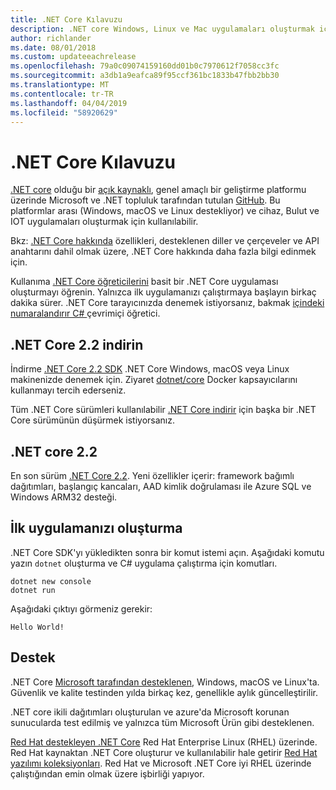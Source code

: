 ```yaml
---
title: .NET Core Kılavuzu
description: .NET core Windows, Linux ve Mac uygulamaları oluşturmak için .NET, modüler, yüksek performanslı bir uygulama olan. Başlamak için .NET Core hakkında bilgi edinin.
author: richlander
ms.date: 08/01/2018
ms.custom: updateeachrelease
ms.openlocfilehash: 79a0c09074159160dd01b0c7970612f7058cc3fc
ms.sourcegitcommit: a3db1a9eafca89f95ccf361bc1833b47fbb2bb30
ms.translationtype: MT
ms.contentlocale: tr-TR
ms.lasthandoff: 04/04/2019
ms.locfileid: "58920629"
---
```

# <a name="net-core-guide"></a>.NET Core Kılavuzu

[.NET core](about.md) olduğu bir [açık kaynaklı](https://github.com/dotnet/coreclr/blob/master/LICENSE.TXT), genel amaçlı bir geliştirme platformu üzerinde Microsoft ve .NET topluluk tarafından tutulan [GitHub](https://github.com/dotnet/core). Bu platformlar arası (Windows, macOS ve Linux destekliyor) ve cihaz, Bulut ve IOT uygulamaları oluşturmak için kullanılabilir.

Bkz: [.NET Core hakkında](about.md) özellikleri, desteklenen diller ve çerçeveler ve API anahtarını dahil olmak üzere, .NET Core hakkında daha fazla bilgi edinmek için.

Kullanıma [.NET Core öğreticilerini](tutorials/index.md) basit bir .NET Core uygulaması oluşturmayı öğrenin. Yalnızca ilk uygulamanızı çalıştırmaya başlayın birkaç dakika sürer. .NET Core tarayıcınızda denemek istiyorsanız, bakmak [içindeki numaralandırır C# ](../csharp/tutorials/intro-to-csharp/numbers-in-csharp.yml) çevrimiçi öğretici.

## <a name="download-net-core-22"></a>.NET Core 2.2 indirin

İndirme [.NET Core 2.2 SDK](https://www.microsoft.com/net/download) .NET Core Windows, macOS veya Linux makinenizde denemek için. Ziyaret [dotnet/core](https://hub.docker.com/_/microsoft-dotnet-core/) Docker kapsayıcılarını kullanmayı tercih ederseniz.

Tüm .NET Core sürümleri kullanılabilir [.NET Core indirir](https://www.microsoft.com/net/download/archives) için başka bir .NET Core sürümünün düşürmek istiyorsanız.

## <a name="net-core-22"></a>.NET core 2.2

En son sürüm [.NET Core 2.2](whats-new/dotnet-core-2-2.md). Yeni özellikler içerir: framework bağımlı dağıtımları, başlangıç kancaları, AAD kimlik doğrulaması ile Azure SQL ve Windows ARM32 desteği.

## <a name="create-your-first-application"></a>İlk uygulamanızı oluşturma

.NET Core SDK'yı yükledikten sonra bir komut istemi açın. Aşağıdaki komutu yazın `dotnet` oluşturma ve C# uygulama çalıştırma için komutları.

```console
dotnet new console
dotnet run
```

Aşağıdaki çıktıyı görmeniz gerekir:

```console
Hello World!
```

## <a name="support"></a>Destek

.NET Core [Microsoft tarafından desteklenen](https://www.microsoft.com/net/support/policy), Windows, macOS ve Linux'ta. Güvenlik ve kalite testinden yılda birkaç kez, genellikle aylık güncelleştirilir.

.NET core ikili dağıtımları oluşturulan ve azure'da Microsoft korunan sunucularda test edilmiş ve yalnızca tüm Microsoft Ürün gibi desteklenen.

[Red Hat destekleyen .NET Core](http://redhatloves.net/) Red Hat Enterprise Linux (RHEL) üzerinde. Red Hat kaynaktan .NET Core oluşturur ve kullanılabilir hale getirir [Red Hat yazılımı koleksiyonları](https://developers.redhat.com/products/softwarecollections/overview/). Red Hat ve Microsoft .NET Core iyi RHEL üzerinde çalıştığından emin olmak üzere işbirliği yapıyor.

